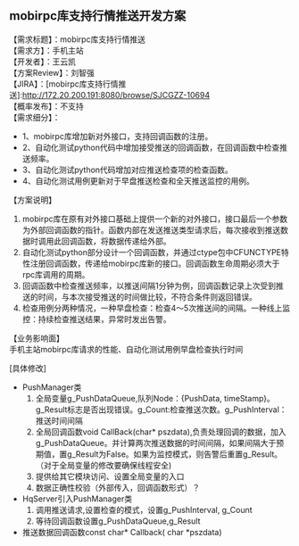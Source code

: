 ## mobirpc库支持行情推送开发方案

【需求标题】：mobirpc库支持行情推送  
【需求方】：手机主站  
【开发者】：王云凯  
【方案Review】：刘智强  
【JIRA】：[mobirpc库支持行情推送]:http://172.20.200.191:8080/browse/SJCGZZ-10694  
【概率发布】：不支持  
【需求细分】：  
+ 1、mobirpc库增加新对外接口，支持回调函数的注册。  
+ 2、自动化测试python代码中增加接受推送的回调函数，在回调函数中检查推送频率。
+ 3、自动化测试python代码增加对应推送检查项的检查函数。
+ 4、自动化测试用例更新对于早盘推送检查和全天推送监控的用例。

【方案说明】  
1. mobirpc库在原有对外接口基础上提供一个新的对外接口，接口最后一个参数为外部回调函数的指针。函数内部在发送推送类型请求后，每次接收到推送数据时调用此回调函数，将数据传递给外部。
2. 自动化测试python部分设计一个回调函数，并通过ctype包中CFUNCTYPE特性注册回调函数，传递给mobirpc库新的接口。回调函数生命周期必须大于rpc库调用的周期。
3. 回调函数中检查推送频率，以推送间隔1分钟为例，回调函数记录上次受到推送的时间，与本次接受推送的时间做比较，不符合条件则返回错误。
4. 检查用例分两种情况，一种早盘检查：检查4～5次推送间的间隔。一种线上监控：持续检查推送结果，异常时发出告警。

【业务影响面】  
手机主站mobirpc库请求的性能、自动化测试用例早盘检查执行时间


[具体修改]
+ PushManager类
    1. 全局变量g_PushDataQueue,队列Node：{PushData, timeStamp}。g_Result标志是否出现错误。g_Count:检查推送次数。g_PushInterval：推送时间间隔
    2. 全局回调函数void CallBack(char* pszdata),负责处理回调的数据，加入g_PushDataQueue。并计算两次推送数据的时间间隔，如果间隔大于预期值，置g_Result为False。如果为监控模式，则告警后重置g_Result。（对于全局变量的修改要确保线程安全)
    3. 提供给其它模块访问、设置全局变量的入口
    4. 数据正确性校验（外部传入，回调函数形式）？
+  HqServer引入PushManager类
    1. 调用推送请求,设置检查的模式，设置g_PushInterval, g_Count
    2. 等待回调函数设置g_PushDataQueue,g_Result
+ 推送数据回调函数const char* Callback( char *pszdata)